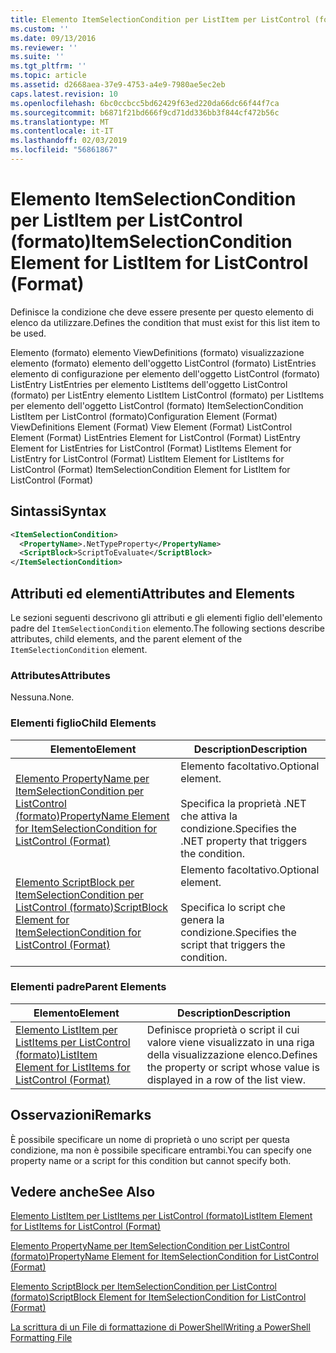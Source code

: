 ```yaml
---
title: Elemento ItemSelectionCondition per ListItem per ListControl (formato) | Microsoft Docs
ms.custom: ''
ms.date: 09/13/2016
ms.reviewer: ''
ms.suite: ''
ms.tgt_pltfrm: ''
ms.topic: article
ms.assetid: d2668aea-37e9-4753-a4e9-7980ae5ec2eb
caps.latest.revision: 10
ms.openlocfilehash: 6bc0ccbcc5bd62429f63ed220da66dc66f44f7ca
ms.sourcegitcommit: b6871f21bd666f9cd71dd336bb3f844cf472b56c
ms.translationtype: MT
ms.contentlocale: it-IT
ms.lasthandoff: 02/03/2019
ms.locfileid: "56861867"
---
```

# <a name="itemselectioncondition-element-for-listitem-for-listcontrol-format"></a><span data-ttu-id="78027-102">Elemento ItemSelectionCondition per ListItem per ListControl (formato)</span><span class="sxs-lookup"><span data-stu-id="78027-102">ItemSelectionCondition Element for ListItem for ListControl (Format)</span></span>

<span data-ttu-id="78027-103">Definisce la condizione che deve essere presente per questo elemento di elenco da utilizzare.</span><span class="sxs-lookup"><span data-stu-id="78027-103">Defines the condition that must exist for this list item to be used.</span></span>

<span data-ttu-id="78027-104">Elemento (formato) elemento ViewDefinitions (formato) visualizzazione elemento (formato) elemento dell'oggetto ListControl (formato) ListEntries elemento di configurazione per elemento dell'oggetto ListControl (formato) ListEntry ListEntries per elemento ListItems dell'oggetto ListControl (formato) per ListEntry elemento ListItem ListControl (formato) per ListItems per elemento dell'oggetto ListControl (formato) ItemSelectionCondition ListItem per ListControl (formato)</span><span class="sxs-lookup"><span data-stu-id="78027-104">Configuration Element (Format) ViewDefinitions Element (Format) View Element (Format) ListControl Element (Format) ListEntries Element for ListControl (Format) ListEntry Element for ListEntries for ListControl (Format) ListItems Element for ListEntry for ListControl (Format) ListItem Element for ListItems for ListControl (Format) ItemSelectionCondition Element for ListItem for ListControl (Format)</span></span>

## <a name="syntax"></a><span data-ttu-id="78027-105">Sintassi</span><span class="sxs-lookup"><span data-stu-id="78027-105">Syntax</span></span>

```xml
<ItemSelectionCondition>
  <PropertyName>.NetTypeProperty</PropertyName>
  <ScriptBlock>ScriptToEvaluate</ScriptBlock>
</ItemSelectionCondition>
```

## <a name="attributes-and-elements"></a><span data-ttu-id="78027-106">Attributi ed elementi</span><span class="sxs-lookup"><span data-stu-id="78027-106">Attributes and Elements</span></span>

<span data-ttu-id="78027-107">Le sezioni seguenti descrivono gli attributi e gli elementi figlio dell'elemento padre del `ItemSelectionCondition` elemento.</span><span class="sxs-lookup"><span data-stu-id="78027-107">The following sections describe attributes, child elements, and the parent element of the `ItemSelectionCondition` element.</span></span>

### <a name="attributes"></a><span data-ttu-id="78027-108">Attributes</span><span class="sxs-lookup"><span data-stu-id="78027-108">Attributes</span></span>

<span data-ttu-id="78027-109">Nessuna.</span><span class="sxs-lookup"><span data-stu-id="78027-109">None.</span></span>

### <a name="child-elements"></a><span data-ttu-id="78027-110">Elementi figlio</span><span class="sxs-lookup"><span data-stu-id="78027-110">Child Elements</span></span>

|<span data-ttu-id="78027-111">Elemento</span><span class="sxs-lookup"><span data-stu-id="78027-111">Element</span></span>|<span data-ttu-id="78027-112">Description</span><span class="sxs-lookup"><span data-stu-id="78027-112">Description</span></span>|
|-------------|-----------------|
|[<span data-ttu-id="78027-113">Elemento PropertyName per ItemSelectionCondition per ListControl (formato)</span><span class="sxs-lookup"><span data-stu-id="78027-113">PropertyName Element for ItemSelectionCondition for ListControl (Format)</span></span>](./propertyname-element-for-itemselectioncondition-for-listcontrol-format.md)|<span data-ttu-id="78027-114">Elemento facoltativo.</span><span class="sxs-lookup"><span data-stu-id="78027-114">Optional element.</span></span><br /><br /> <span data-ttu-id="78027-115">Specifica la proprietà .NET che attiva la condizione.</span><span class="sxs-lookup"><span data-stu-id="78027-115">Specifies the .NET property that triggers the condition.</span></span>|
|[<span data-ttu-id="78027-116">Elemento ScriptBlock per ItemSelectionCondition per ListControl (formato)</span><span class="sxs-lookup"><span data-stu-id="78027-116">ScriptBlock Element for ItemSelectionCondition for ListControl (Format)</span></span>](./scriptblock-element-for-itemselectioncondition-for-listcontrol-format.md)|<span data-ttu-id="78027-117">Elemento facoltativo.</span><span class="sxs-lookup"><span data-stu-id="78027-117">Optional element.</span></span><br /><br /> <span data-ttu-id="78027-118">Specifica lo script che genera la condizione.</span><span class="sxs-lookup"><span data-stu-id="78027-118">Specifies the script that triggers the condition.</span></span>|

### <a name="parent-elements"></a><span data-ttu-id="78027-119">Elementi padre</span><span class="sxs-lookup"><span data-stu-id="78027-119">Parent Elements</span></span>

|<span data-ttu-id="78027-120">Elemento</span><span class="sxs-lookup"><span data-stu-id="78027-120">Element</span></span>|<span data-ttu-id="78027-121">Description</span><span class="sxs-lookup"><span data-stu-id="78027-121">Description</span></span>|
|-------------|-----------------|
|[<span data-ttu-id="78027-122">Elemento ListItem per ListItems per ListControl (formato)</span><span class="sxs-lookup"><span data-stu-id="78027-122">ListItem Element for ListItems for ListControl (Format)</span></span>](./listitem-element-for-listitems-for-listcontrol-format.md)|<span data-ttu-id="78027-123">Definisce proprietà o script il cui valore viene visualizzato in una riga della visualizzazione elenco.</span><span class="sxs-lookup"><span data-stu-id="78027-123">Defines the property or script whose value is displayed in a row of the list view.</span></span>|

## <a name="remarks"></a><span data-ttu-id="78027-124">Osservazioni</span><span class="sxs-lookup"><span data-stu-id="78027-124">Remarks</span></span>

<span data-ttu-id="78027-125">È possibile specificare un nome di proprietà o uno script per questa condizione, ma non è possibile specificare entrambi.</span><span class="sxs-lookup"><span data-stu-id="78027-125">You can specify one property name or a script for this condition but cannot specify both.</span></span>

## <a name="see-also"></a><span data-ttu-id="78027-126">Vedere anche</span><span class="sxs-lookup"><span data-stu-id="78027-126">See Also</span></span>

[<span data-ttu-id="78027-127">Elemento ListItem per ListItems per ListControl (formato)</span><span class="sxs-lookup"><span data-stu-id="78027-127">ListItem Element for ListItems for ListControl (Format)</span></span>](./listitem-element-for-listitems-for-listcontrol-format.md)

[<span data-ttu-id="78027-128">Elemento PropertyName per ItemSelectionCondition per ListControl (formato)</span><span class="sxs-lookup"><span data-stu-id="78027-128">PropertyName Element for ItemSelectionCondition for ListControl (Format)</span></span>](./propertyname-element-for-itemselectioncondition-for-listcontrol-format.md)

[<span data-ttu-id="78027-129">Elemento ScriptBlock per ItemSelectionCondition per ListControl (formato)</span><span class="sxs-lookup"><span data-stu-id="78027-129">ScriptBlock Element for ItemSelectionCondition for ListControl (Format)</span></span>](./scriptblock-element-for-itemselectioncondition-for-listcontrol-format.md)

[<span data-ttu-id="78027-130">La scrittura di un File di formattazione di PowerShell</span><span class="sxs-lookup"><span data-stu-id="78027-130">Writing a PowerShell Formatting File</span></span>](./writing-a-powershell-formatting-file.md)
